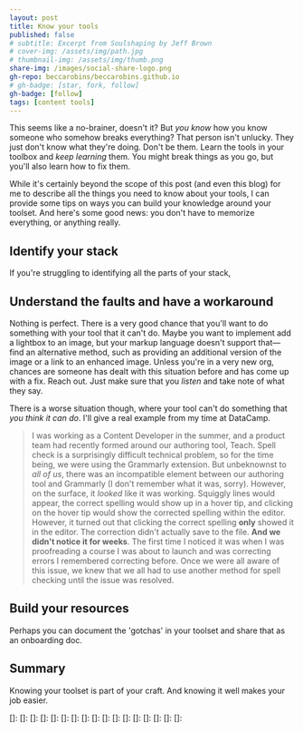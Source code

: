```yaml
---
layout: post
title: Know your tools
published: false
# subtitle: Excerpt from Soulshaping by Jeff Brown
# cover-img: /assets/img/path.jpg
# thumbnail-img: /assets/img/thumb.png
share-img: /images/social-share-logo.png
gh-repo: beccarobins/beccarobins.github.io
# gh-badge: [star, fork, follow]
gh-badge: [follow]
tags: [content tools]
---
```


This seems like a no-brainer, doesn't it? But _you know_ how you know someone who somehow breaks everything? That person isn't unlucky. They just don't know what they're doing. Don't be them. Learn the tools in your toolbox and _keep learning_ them. You might break things as you go, but you'll also learn how to fix them.

While it's certainly beyond the scope of this post (and even this blog) for me to describe all the things you need to know about your tools, I can provide some tips on ways you can build your knowledge around your toolset. And here's some good news: you don't have to memorize everything, or anything really.

## Identify your stack



If you're struggling to identifying all the parts of your stack, 

## Understand the faults and have a workaround

Nothing is perfect. There is a very good chance that you'll want to do something with your tool that it can't do. Maybe you want to implement add a lightbox to an image, but your markup language doesn't support that&mdash;find an alternative method, such as providing an additional version of the image or a link to an enhanced image. Unless you're in a very new org, chances are someone has dealt with this situation before and has come up with a fix. Reach out. Just make sure that you _listen_ and take note of what they say.

There is a worse situation though, where your tool can't do something that _you think it can do_. I'll give a real example from my time at DataCamp. 

> I was working as a Content Developer in the summer, and a product team had recently formed around our authoring tool, Teach. Spell check is a surprisingly difficult technical problem, so for the time being, we were using the Grammarly extension. But unbeknownst to _all of us_, there was an incompatible element between our authoring tool and Grammarly (I don't remember what it was, sorry). However, on the surface, it _looked_ like it was working. Squiggly lines would appear, the correct spelling would show up in a hover tip, and clicking on the hover tip would show the corrected spelling within the editor. However, it turned out that clicking the correct spelling **only** showed it in the editor. The correction didn't actually save to the file. **And we didn't notice it for weeks**. The first time I noticed it was when I was proofreading a course I was about to launch and was correcting errors I remembered correcting before. Once we were all aware of this issue, we knew that we all had to use another method for spell checking until the issue was resolved.

## Build your resources

Perhaps you can document the 'gotchas' in your toolset and share that as an onboarding doc.

## Summary

Knowing your toolset is part of your craft. And knowing it well makes your job easier.

[]: 
[]: 
[]: 
[]: 
[]: 
[]: 
[]: 
[]: 
[]: 
[]: 
[]: 
[]: 
[]: 
[]: 
[]: 
[]: 
[]: 